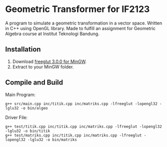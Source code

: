 # Geometric Transformer for IF2123
A program to simulate a geometric transformation in a vector space. Written in C++ using OpenGL library. 
Made to fulfill an assignment for Geometric Algebra course at Institut Teknologi Bandung.

## Installation

1. Download [freeglut 3.0.0 for MinGW](http://files.transmissionzero.co.uk/software/development/GLUT/freeglut-MinGW.zip).
2. Extract to your MinGW folder.

## Compile and Build

Main Program:
```
g++ src/main.cpp inc/titik.cpp inc/matriks.cpp -lfreeglut -lopengl32 -lglu32 -o bin/algeo
```

Driver File:
```
g++ test/titik.cpp inc/titik.cpp inc/matriks.cpp -lfreeglut -lopengl32 -lglu32 -o bin/titik
g++ test/matriks.cpp inc/titik.cpp inc/matriks.cpp -lfreeglut -lopengl32 -lglu32 -o bin/matriks
```
